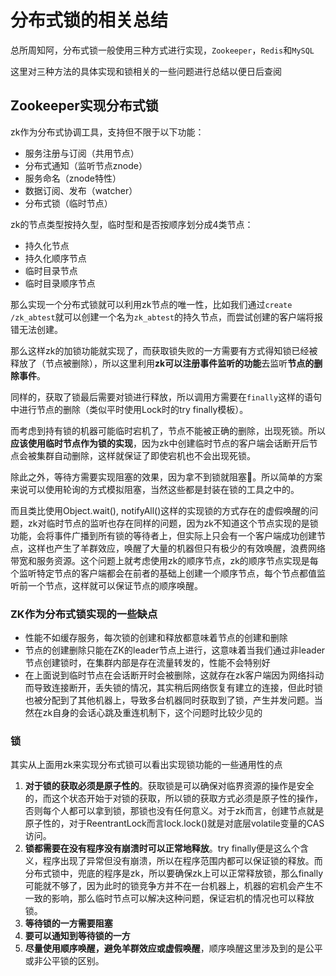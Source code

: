 # 分布式锁的相关总结

总所周知阿，分布式锁一般使用三种方式进行实现，`Zookeeper`，`Redis`和`MySQL`

这里对三种方法的具体实现和锁相关的一些问题进行总结以便日后查阅



## Zookeeper实现分布式锁

zk作为分布式协调工具，支持但不限于以下功能：

- 服务注册与订阅（共用节点）
- 分布式通知（监听节点znode）
- 服务命名（znode特性）
- 数据订阅、发布（watcher）
- 分布式锁（临时节点）

zk的节点类型按持久型，临时型和是否按顺序划分成4类节点：

- 持久化节点
- 持久化顺序节点
- 临时目录节点
- 临时目录顺序节点

那么实现一个分布式锁就可以利用zk节点的唯一性，比如我们通过`create /zk_abtest`就可以创建一个名为`zk_abtest`的持久节点，而尝试创建的客户端将报错无法创建。

那么这样zk的加锁功能就实现了，而获取锁失败的一方需要有方式得知锁已经被释放了（节点被删除），所以这里利用**zk可以注册事件监听的功能**去监听**节点的删除事件**。

同样的，获取了锁最后需要对锁进行释放，所以调用方需要在`finally`这样的语句中进行节点的删除（类似平时使用Lock时的try finally模板）。

而考虑到持有锁的机器可能临时宕机了，节点不能被正确的删除，出现死锁。所以**应该使用临时节点作为锁的实现**，因为zk中创建临时节点的客户端会话断开后节点会被集群自动删除，这样就保证了即使宕机也不会出现死锁。

除此之外，等待方需要实现阻塞的效果，因为拿不到锁就阻塞🐎。所以简单的方案来说可以使用轮询的方式模拟阻塞，当然这些都是封装在锁的工具之中的。

而且类比使用Object.wait(), notifyAll()这样的实现锁的方式存在的虚假唤醒的问题，zk对临时节点的监听也存在同样的问题，因为zk不知道这个节点实现的是锁功能，会将事件广播到所有锁的等待者上，但实际上只会有一个客户端成功创建节点，这样也产生了羊群效应，唤醒了大量的机器但只有极少的有效唤醒，浪费网络带宽和服务资源。这个问题上就考虑使用zk的顺序节点，zk的顺序节点实现是每个监听特定节点的客户端都会在前者的基础上创建一个顺序节点，每个节点都值监听前一个节点，这样就可以保证节点的顺序唤醒。

### ZK作为分布式锁实现的一些缺点

- 性能不如缓存服务，每次锁的创建和释放都意味着节点的创建和删除
- 节点的创建删除只能在ZK的leader节点上进行，这意味着当我们通过非leader节点创建锁时，在集群内部是存在流量转发的，性能不会特别好
- 在上面说到临时节点在会话断开时会被删除，这就存在zk客户端因为网络抖动而导致连接断开，丢失锁的情况，其实稍后网络恢复有建立的连接，但此时锁也被分配到了其他机器上，导致多台机器同时获取到了锁，产生并发问题。当然在zk自身的会话心跳及重连机制下，这个问题时比较少见的

### 锁

其实从上面用zk来实现分布式锁可以看出实现锁功能的一些通用性的点

1. **对于锁的获取必须是原子性的**。获取锁是可以确保对临界资源的操作是安全的，而这个状态开始于对锁的获取，所以锁的获取方式必须是原子性的操作，否则每个人都可以拿到锁，那锁也没有任何意义。对于zk而言，创建节点就是原子性的，对于ReentrantLock而言lock.lock()就是对底层volatile变量的CAS访问。
2. **锁都需要在没有程序没有崩溃时可以正常地释放**。try finally便是这么个含义，程序出现了异常但没有崩溃，所以在程序范围内都可以保证锁的释放。而分布式锁中，兜底的程序是zk，所以要确保zk上可以正常释放锁，那么finally可能就不够了，因为此时的锁竞争方并不在一台机器上，机器的宕机会产生不一致的影响，那么临时节点可以解决这种问题，保证宕机的情况也可以释放锁。
3. **等待锁的一方需要阻塞**
4. **要可以通知到等待锁的一方**
5. **尽量使用顺序唤醒，避免羊群效应或虚假唤醒**，顺序唤醒这里涉及到的是公平或非公平锁的区别。